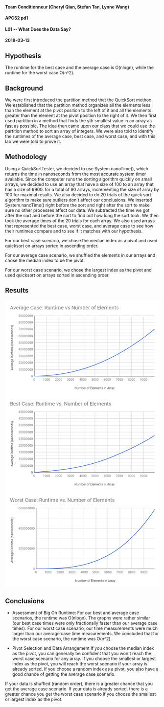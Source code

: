 #### Team Conditionneur (Cheryl Qian, Stefan Tan, Lynne Wang)
#### APCS2 pd1
#### L01 -- What Does the Data Say?
#### 2018-03-13

## Hypothesis
The runtime for the best case and the average case is O(nlogn), while the runtime for the worst case O(n^2).

## Background
We were first introduced the partition method that the QuickSort method. We established that the partition method organizes all the elements less than the element at the pivot position to the left of it and all the elements greater than the element at the pivot position to the right of it. We then first used partition in a method that finds the yth smallest value in an array as fast as possible. The idea then came upon our class that we could use the partition method to sort an array of integers. We were also told to identify the runtimes of the average case, best case, and worst case, and with this lab we were told to prove it.

## Methodology
Using a QuickSortTester, we decided to use System.nanoTime(), which returns the time in nanoseconds from the most accurate system timer available. Since the computer runs the sorting algorithm quickly on small arrays, we decided to use an array that have a size of 100 to an array that has a size of 9900. for a total of 90 arrays, incrementing the size of array by 100 for maximal results. We also decided to do 20 trials of the quick sort algorithm to make sure outliers don't affect our conclusions. We inserted System.nanoTime() right before the sort and right after the sort to make sure no other processes affect our data. We subtracted the time we got after the sort and before the sort to find out how long the sort took. We then took the average times of the 20 trials for each array. We also used arrays that represented the best case, worst case, and average case to see how their runtimes compare and to see if it matches with our hypothesis.

For our best case scenario, we chose the median index as a pivot and used quicksort on arrays sorted in ascending order.

For our average case scenario, we shuffled the elements in our arrays and chose the median index to be the pivot.

For our worst case scenario, we chose the largest index as the pivot and used quicksort on arrays sorted in ascending order.

## Results
![](Graphs/AvgCaseGraph.png)
![](Graphs/BestCaseGraph.png)
![](Graphs/WorstCaseGraph.png)  

## Conclusions
- Assessment of Big Oh Runtime:
For our best and average case scenarios, the runtime was O(nlogn). The graphs were rather similar (our best case times were only fractionally faster than our average case times). For our worst case scenario, our time measurements were much larger than our average case time measurements. We concluded that for the worst case scenario, the runtime was O(n^2).

- Pivot Selection and Data Arrangement
If you choose the median index as the pivot, you can generally be confident that you won't reach the worst case scenario for any array. If you choose the smallest or largest index as the pivot, you will reach the worst scenario if your array is already sorted. If you choose a random index as a pivot, you also have a good chance of getting the average case scenario.

If your data is shuffled (random order), there is a greater chance that you get the average case scenario. If your data is already sorted, there is a greater chance you get the worst case scenario if you choose the smallest or largest index as the pivot.